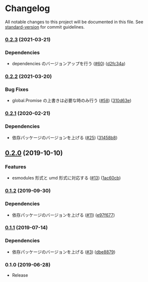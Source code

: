 # Changelog

All notable changes to this project will be documented in this file. See [standard-version](https://github.com/conventional-changelog/standard-version) for commit guidelines.

### [0.2.3](https://github.com/numb86/ken-all/compare/v0.2.2...v0.2.3) (2021-03-21)


### Dependencies

* dependencies のバージョンアップを行う ([#60](https://github.com/numb86/ken-all/issues/60)) ([d2fc34a](https://github.com/numb86/ken-all/commit/d2fc34ac911adfa35b82be67bff00ae2d9cdb40b))

### [0.2.2](https://github.com/numb86/ken-all/compare/v0.2.1...v0.2.2) (2021-03-20)


### Bug Fixes

* global.Promise の上書きは必要な時のみ行う ([#58](https://github.com/numb86/ken-all/issues/58)) ([310d63e](https://github.com/numb86/ken-all/commit/310d63e6507e1deff3b7bb0d9f5d005050f54c8c))

### [0.2.1](https://github.com/numb86/ken-all/compare/v0.2.0...v0.2.1) (2020-02-21)


### Dependencies

* 依存パッケージのバージョンを上げる ([#25](https://github.com/numb86/ken-all/issues/25)) ([31458b8](https://github.com/numb86/ken-all/commit/31458b825a1a41bb1dd1f7e76f6df29fe151dd3a))

## [0.2.0](https://github.com/numb86/ken-all/compare/v0.1.2...v0.2.0) (2019-10-10)


### Features

* esmodules 形式と umd 形式に対応する ([#13](https://github.com/numb86/ken-all/issues/13)) ([1ac60cb](https://github.com/numb86/ken-all/commit/1ac60cb))



### [0.1.2](https://github.com/numb86/ken-all/compare/v0.1.1...v0.1.2) (2019-09-30)


### Dependencies

* 依存パッケージのバージョンを上げる ([#11](https://github.com/numb86/ken-all/issues/11)) ([e97f677](https://github.com/numb86/ken-all/commit/e97f677))



### [0.1.1](https://github.com/numb86/ken-all/compare/v0.1.0...v0.1.1) (2019-07-14)


### Dependencies

* 依存パッケージのバージョンを上げる ([#3](https://github.com/numb86/ken-all/issues/3)) ([dbe8879](https://github.com/numb86/ken-all/commit/dbe8879))



### 0.1.0 (2019-06-28)

* Release
